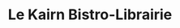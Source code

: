 ---
title: "Le Kairn Bistro-Librairie"
url: /arras-en-lavedan/le-kairn-bistro-librairie/
shop: livres
---